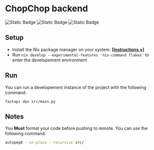 # ChopChop backend
![Static Badge](https://img.shields.io/badge/Python-3.12-gray?style=for-the-badge&logo=python&logoColor=white&labelColor=%233671a2) ![Static Badge](https://img.shields.io/badge/Nix-24.11-gray?style=for-the-badge&logo=nixos&logoColor=white&labelColor=%237eb7e1) ![Static Badge](https://img.shields.io/badge/License-MIT%2FApache-gray?style=for-the-badge&logo=gitbook&logoColor=white&labelColor=blue)

## Setup
 - Install the Nix package manager on your system. [**[Instructions »]**](https://nixos.org/download/)
 - Run `nix develop --experimental-features 'nix-command flakes'` to enter the developement environment

## Run
You can run a developement instance of the project with the following command:
```
fastapi dev src/main.py
```

## Notes
You **Must** format your code before pushing to remote. You can use the following command:
```bash
autopep8 --in-place --recursive src/
```
